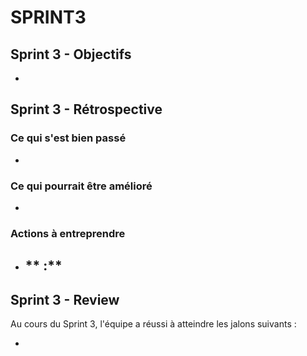 # SPRINT3

## Sprint 3 - Objectifs

- 

## Sprint 3 - Rétrospective

### Ce qui s'est bien passé
- 

### Ce qui pourrait être amélioré
- 
### Actions à entreprendre
- ** :**
    -

## Sprint 3 - Review

Au cours du Sprint 3, l'équipe a réussi à atteindre les jalons suivants :

- 

